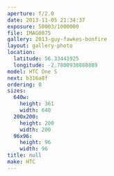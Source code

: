 ```yaml
---
aperture: f/2.0
date: 2013-11-05 21:34:37
exposure: 50003/1000000
file: IMAG0075
gallery: 2013-guy-fawkes-bonfire
layout: gallery-photo
location:
  latitude: 56.33441925
  longitude: -2.7800938888889
model: HTC One S
next: b316a8f
ordering: 0
sizes:
  640w:
    height: 361
    width: 640
  200x200:
    height: 200
    width: 200
  96x96:
    height: 96
    width: 96
title: null
make: HTC
---
```

